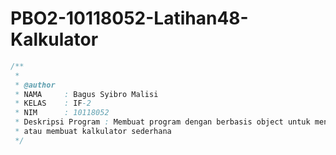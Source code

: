 # PBO2-10118052-Latihan48-Kalkulator

```java
/**
 *
 * @author
 * NAMA     : Bagus Syibro Malisi
 * KELAS    : IF-2
 * NIM      : 10118052
 * Deskripsi Program : Membuat program dengan berbasis object untuk menghitung
 * atau membuat kalkulator sederhana
 */
 ```
 
